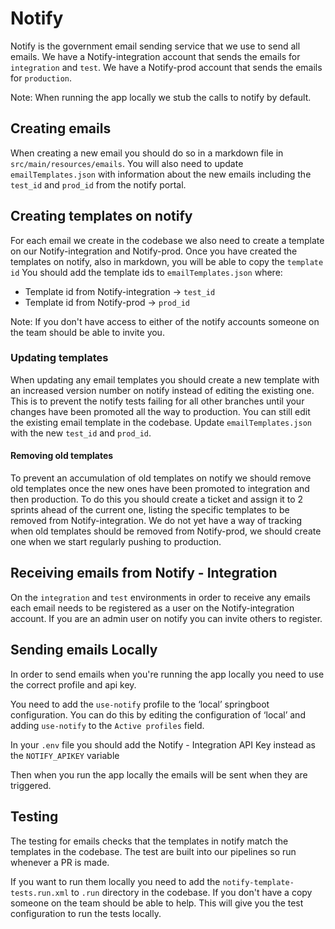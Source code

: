 # Notify
Notify is the government email sending service that we use to send all emails.
We have a Notify-integration account that sends the emails for `integration` and `test`.
We have a Notify-prod account that sends the emails for `production`.

Note: When running the app locally we stub the calls to notify by default.

## Creating emails
When creating a new email you should do so in a markdown file in `src/main/resources/emails`.
You will also need to update `emailTemplates.json` with information about the new emails including the `test_id` and `prod_id` from the notify portal. 

## Creating templates on notify
For each email we create in the codebase we also need to create a template on our Notify-integration and Notify-prod.
Once you have created the templates on notify, also in markdown, you will be able to copy the `template id`
You should add the template ids to `emailTemplates.json` where:
- Template id from Notify-integration -> `test_id`
- Template id from Notify-prod -> `prod_id`

Note: If you don't have access to either of the notify accounts someone on the team should be able to invite you.

### Updating templates
When updating any email templates you should create a new template with an increased version number on notify instead of editing the existing one.
This is to prevent the notify tests failing for all other branches until your changes have been promoted all the way to production.
You can still edit the existing email template in the codebase. 
Update `emailTemplates.json` with the new `test_id` and `prod_id`.

#### Removing old templates
To prevent an accumulation of old templates on notify we should remove old templates once the new ones have been promoted to integration and then production.
To do this you should create a ticket and assign it to 2 sprints ahead of the current one, listing the specific templates to be removed from Notify-integration.
We do not yet have a way of tracking when old templates should be removed from Notify-prod, we should create one when we start regularly pushing to production.

## Receiving emails from Notify - Integration
On the `integration` and `test` environments in order to receive any emails each email needs to be registered as a user on the Notify-integration account.
If you are an admin user on notify you can invite others to register.

## Sending emails Locally
In order to send emails when you're running the app locally you need to use the correct profile and api key.

You need to add the `use-notify` profile to the ‘local’ springboot configuration.
You can do this by editing the configuration of ‘local’ and adding `use-notify` to the `Active profiles` field.

In your `.env` file you should add the Notify - Integration API Key instead as the `NOTIFY_APIKEY` variable

Then when you run the app locally the emails will be sent when they are triggered.

## Testing
The testing for emails checks that the templates in notify match the templates in the codebase.
The test are built into our pipelines so run whenever a PR is made.

If you want to run them locally you need to add the `notify-template-tests.run.xml` to `.run` directory in the codebase. If you don't have a copy someone on the team should be able to help.
This will give you the test configuration to run the tests locally.
